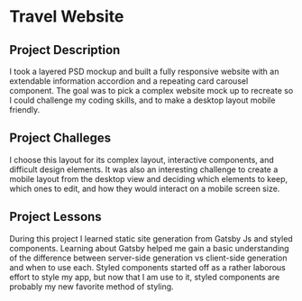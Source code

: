# Travel Website

## Project Description
I took a layered PSD mockup and built a fully responsive website with an extendable information accordion and a repeating card carousel component. The goal was to pick a complex website mock up to recreate so I could challenge my coding skills, and to make a desktop layout mobile friendly.

## Project Challeges
I choose this layout for its complex layout, interactive components, and difficult design elements. It was also an interesting challenge to create a mobile layout from the desktop view and deciding which elements to keep, which ones to edit, and how they would interact on a mobile screen size.


## Project Lessons
During this project I learned static site generation from Gatsby Js and styled components. Learning about Gatsby helped me gain a basic understanding of the difference between server-side generation vs client-side generation and when to use each. Styled components started off as a rather laborous effort to style my app, but now that I am use to it, styled components are probably my new favorite method of styling.


